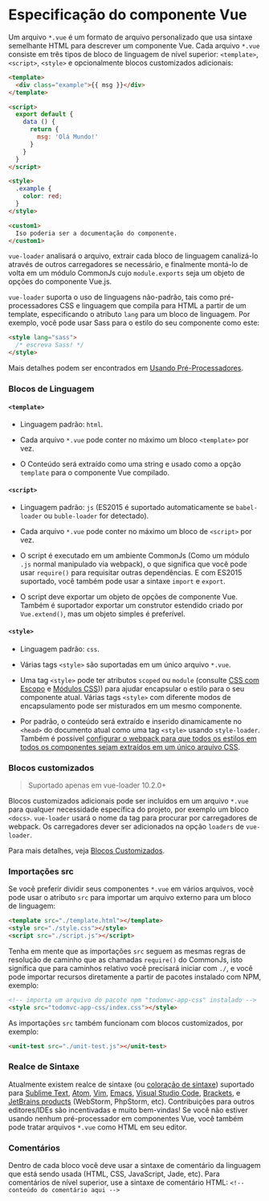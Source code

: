 # Especificação do componente Vue

Um arquivo `*.vue` é um formato de arquivo personalizado que usa sintaxe semelhante HTML para descrever um componente Vue. Cada arquivo `*.vue` consiste em três tipos de bloco de linguagem de nível superior: `<template>`, `<script>`, `<style>` e opcionalmente blocos customizados adicionais:

```html
<template>
  <div class="example">{{ msg }}</div>
</template>

<script>
  export default {
    data () {
      return {
        msg: 'Olá Mundo!'
      }
    }
  }
</script>

<style>
  .example {
    color: red;
  }
</style>

<custom1>
  Iso poderia ser a documentação do componente.
</custom1>
```

`vue-loader` analisará o arquivo, extrair cada bloco de linguagem canalizá-lo através de outros carregadores se necessário, e finalmente montá-lo de volta em um módulo CommonJs cujo `module.exports` seja um objeto de opções do componente Vue.js.

`vue-loader` suporta o uso de linguagens não-padrão, tais como pré-processadores CSS e linguagem que compila para HTML a partir de um template, especificando o atributo `lang` para um bloco de linguagem. Por exemplo, você pode usar Sass para o estilo do seu componente como este:

```html
<style lang="sass">
  /* escreva Sass! */
</style>
```

Mais detalhes podem ser encontrados em [Usando Pré-Processadores](../configurations/pre-processors.md).

### Blocos de Linguagem

#### `<template>`

- Linguagem padrão: `html`.

- Cada arquivo `*.vue` pode conter no máximo um bloco `<template>` por vez.

- O Conteúdo será extraído como uma string e usado como a opção `template` para o componente Vue compilado.

#### `<script>`

- Linguagem padrão: `js` \(ES2015 é suportado automaticamente se `babel-loader` ou `buble-loader` for detectado\).

- Cada arquivo `*.vue` pode conter no máximo um bloco de `<script>` por vez.

- O script é executado em um ambiente CommonJs \(Como um módulo `.js` normal manipulado via webpack\), o que significa que você pode usar `require()` para requisitar outras dependências. E com ES2015 suportado, você também pode usar a sintaxe `import` e `export`.

- O script deve exportar um objeto de opções de componente Vue. Também é suportador exportar um construtor estendido criado por `Vue.extend()`, mas um objeto simples é preferível.

#### `<style>`

- Linguagem padrão: `css`.

- Várias tags `<style>` são suportadas em um único arquivo `*.vue`.

- Uma tag `<style>` pode ter atributos `scoped` ou `module` \(consulte [CSS com Escopo](../features/scoped-css.md) e [Módulos CSS](../features/css-modules.md)\)\) para ajudar encapsular o estilo para o seu componente atual. Várias tags `<style>` com diferente modos de encapsulamento pode ser misturados em um mesmo componente.

- Por padrão, o conteúdo será extraído e inserido dinamicamente no `<head>` do documento atual como uma tag `<style>` usando `style-loader`. Também é possível [configurar o webpack para que todos os estilos em todos os componentes sejam extraídos em um único arquivo CSS](../configurations/extract-css.md).

### Blocos customizados

> Suportado apenas em vue-loader 10.2.0+

Blocos customizados adicionais pode ser incluídos em um arquivo `*.vue` para qualquer necessidade específica do projeto, por exemplo um bloco `<docs>`. `vue-loader` usará o nome da tag para procurar por carregadores de webpack. Os carregadores dever ser adicionados na opção `loaders` de `vue-loader`.

Para mais detalhes, veja [Blocos Customizados](../configurations/custom-blocks.md).

### Importações src

Se você preferir dividir seus componentes `*.vue` em vários arquivos, você pode usar o atributo `src` para importar um arquivo externo para um bloco de linguagem:

```html
<template src="./template.html"></template>
<style src="./style.css"></style>
<script src="./script.js"></script>
```

Tenha em mente que as importações `src` seguem as mesmas regras de resolução de caminho que as chamadas `require()` do CommonJs, isto significa que para caminhos relativo você precisará iniciar com `./`, e você pode importar recursos diretamente a partir de pacotes instalado com NPM, exemplo:

```html
<!-- importa um arquivo do pacote npm "todomvc-app-css" instalado -->
<style src="todomvc-app-css/index.css"></style>
```

As importações `src` também funcionam com blocos customizados, por exemplo:

``` html
<unit-test src="./unit-test.js"></unit-test>
```

### Realce de Sintaxe

Atualmente existem realce de sintaxe \(ou [coloração de sintaxe](https://pt.wikipedia.org/wiki/Realce_de_sintaxe)\) suportado para [Sublime Text](https://github.com/vuejs/vue-syntax-highlight), [Atom](https://atom.io/packages/language-vue), [Vim](https://github.com/posva/vim-vue), [Emacs](https://github.com/AdamNiederer/vue-mode), [Visual Studio Code](https://marketplace.visualstudio.com/items/liuji-jim.vue), [Brackets](https://github.com/pandao/brackets-vue), e [JetBrains products](https://plugins.jetbrains.com/plugin/8057) \(WebStorm, PhpStorm, etc\). Contribuições para outros editores/IDEs são incentivadas e muito bem-vindas! Se você não estiver usando nenhum pré-processador em componentes Vue, você também pode tratar arquivos `*.vue` como HTML em seu editor.

### Comentários

Dentro de cada bloco você deve usar a sintaxe de comentário da linguagem que está sendo usada \(HTML, CSS, JavaScript, Jade, etc\). Para comentários de nível superior, use a sintaxe de comentário HTML: `<!-- conteúdo do comentário aqui -->`
